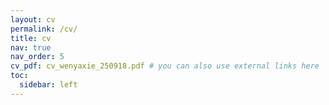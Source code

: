 ```yaml
---
layout: cv
permalink: /cv/
title: cv
nav: true
nav_order: 5
cv_pdf: cv_wenyaxie_250918.pdf # you can also use external links here
toc:
  sidebar: left
---
```


